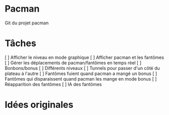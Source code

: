 # Pacman
Git du projet pacman

# Tâches
[ ] Afficher le niveau en mode graphique
[ ] Afficher pacman et les fantômes
[ ] Gérer les déplacements de pacman/fantômes en temps réel
[ ] Bonbons/bonus
[ ] Différents niveaux
[ ] Tunnels pour passer d'un côté du plateau à l'autre
[ ] Fantômes fuient quand pacman a mangé un bonus
[ ] Fantômes qui disparaissent quand pacman les mange en mode bonus
[ ] Réapparition des fantômes
[ ] IA des fantômes

# Idées originales
